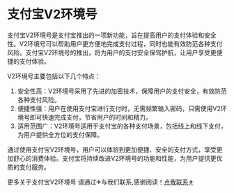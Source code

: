 # 支付宝V2环境号

支付宝V2环境号是支付宝推出的一项新功能，旨在提高用户的支付体验和安全性。V2环境号可以帮助用户更方便地完成支付过程，同时也能有效防范各种支付风险。支付宝V2环境号的推出，将为用户的支付安全保驾护航，让用户享受更便捷的支付体验。

V2环境号主要包括以下几个特点：
1. 安全性高：V2环境号采用了先进的加密技术，保障用户的支付安全，有效防范各种支付风险。
2. 便捷性强：用户在使用支付宝进行支付时，无需频繁输入密码，只需使用V2环境号即可快速完成支付，节省用户的时间和精力。
3. 适用范围广：V2环境号适用于支付宝的各种支付场景，包括线上和线下支付，为用户提供全方位的支付保障。

通过使用支付宝V2环境号，用户可以体验到更加便捷、安全的支付方式，享受更加舒心的消费体验。支付宝将持续改进V2环境号的功能和性能，为用户提供更优质的支付服务。

更多关于支付宝V2环境号 请通过✈与我们联系,感谢阅读！[点我联系✈](https://www.G208.com)